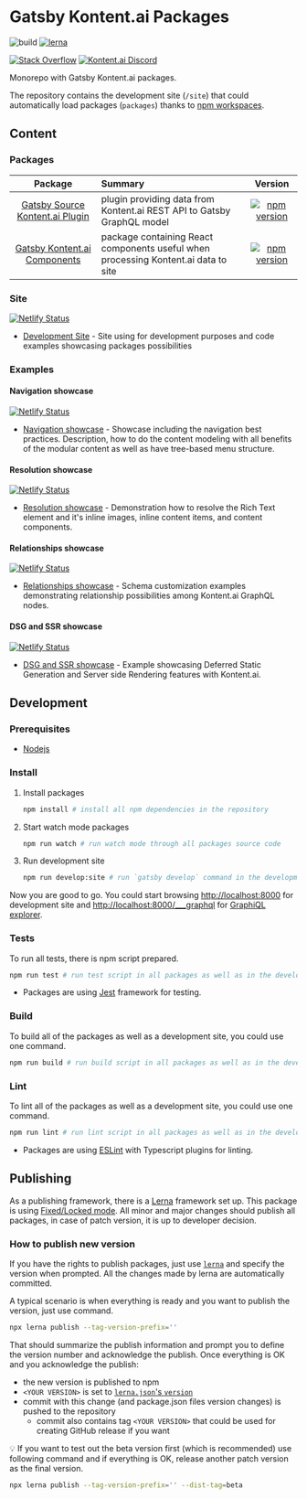 # Gatsby Kontent.ai Packages

![build](https://github.com/kontent-ai/gatsby-packages/actions/workflows/build.yml/badge.svg)
[![lerna](https://img.shields.io/badge/maintained%20with-lerna-cc00ff.svg)](https://lerna.js.org/)

[![Stack Overflow](https://img.shields.io/badge/Stack%20Overflow-ASK%20NOW-FE7A16.svg?logo=stackoverflow&logoColor=white)](https://stackoverflow.com/tags/kontent-ai)
[![Kontent.ai Discord](https://img.shields.io/discord/821885171984891914?color=%237289DA&label=Kontent.ai%20Discord&logo=discord)](https://discord.gg/SKCxwPtevJ)

Monorepo with Gatsby Kontent.ai packages.

The repository contains the development site (`/site`) that could automatically load packages (`packages`) thanks to [npm workspaces](https://docs.npmjs.com/cli/using-npm/workspaces).

## Content

### Packages

|                                 Package                                 | Summary                                                                         |                                                                        Version                                                                         |
| :---------------------------------------------------------------------: | :------------------------------------------------------------------------------ | :----------------------------------------------------------------------------------------------------------------------------------------------------: |
| [Gatsby Source Kontent.ai Plugin](/packages/gatsby-source#readme)  | plugin providing data from Kontent.ai REST API to Gatsby GraphQL model     |     [![npm version](https://badge.fury.io/js/@kontent-ai%2Fgatsby-source.svg)](https://badge.fury.io/js/@kontent-ai%2Fgatsby-source)     |
| [Gatsby Kontent.ai Components](/packages/gatsby-components#readme) | package containing React components useful when processing Kontent.ai data to site | [![npm version](https://badge.fury.io/js/@kontent-ai%2Fgatsby-components.svg)](https://badge.fury.io/js/@kontent-ai%2Fgatsby-components) |

### Site

[![Netlify Status](https://api.netlify.com/api/v1/badges/6cd10788-de09-4275-b0c9-daad29733bc9/deploy-status)](https://app.netlify.com/sites/kontent-ai-gatsby-packages/deploys)

- [Development Site](/site#readme) - Site using for development purposes and code examples showcasing packages possibilities

### Examples

#### Navigation showcase

[![Netlify Status](https://api.netlify.com/api/v1/badges/5129d2e5-dc9f-4519-b18a-ad617e6225d5/deploy-status)](https://app.netlify.com/sites/kontent-ai-gatsby-example-navigation/deploys)

- [Navigation showcase](/examples/navigation#readme) - Showcase including the navigation best practices. Description, how to do the content modeling with all benefits of the modular content as well as have tree-based menu structure.

#### Resolution showcase

[![Netlify Status](https://api.netlify.com/api/v1/badges/2f5f005f-1c66-4022-8c78-382f0a06a2a7/deploy-status)](https://app.netlify.com/sites/kontent-ai-gatsby-example-resolution/deploys)

- [Resolution showcase](/examples/resolution#readme) - Demonstration how to resolve the Rich Text element and it's inline images, inline content items, and content components.

#### Relationships showcase

[![Netlify Status](https://api.netlify.com/api/v1/badges/27d162a0-612b-4d8f-8382-40eee4f6b5d9/deploy-status)](https://app.netlify.com/sites/kontent-ai-gatsby-example-relationships/deploys)

- [Relationships showcase](/examples/relationships#readme) - Schema customization examples demonstrating relationship possibilities among Kontent.ai GraphQL nodes.

#### DSG and SSR showcase

[![Netlify Status](https://api.netlify.com/api/v1/badges/b71c750d-4c9f-4a8f-9484-bafa7c2ce019/deploy-status)](https://app.netlify.com/sites/kontent-ai-gatsby-example-dsg-ssr/deploys)

- [DSG and SSR showcase](/examples/dsg-ssr#readme) - Example showcasing Deferred Static Generation and Server side Rendering features with Kontent.ai.

## Development

### Prerequisites

- [Nodejs](https://nodejs.org/en/)

### Install

1. Install packages

   ```sh
   npm install # install all npm dependencies in the repository
   ```

2. Start watch mode packages

   ```sh
   npm run watch # run watch mode through all packages source code
   ```

3. Run development site

   ```sh
   npm run develop:site # run `gatsby develop` command in the development site
   ```

Now you are good to go. You could start browsing <http://localhost:8000> for development site and <http://localhost:8000/___graphql> for [GraphiQL explorer](https://github.com/graphql/graphiql/blob/master/packages/graphiql/README.md).

### Tests

To run all tests, there is npm script prepared.

```sh
npm run test # run test script in all packages as well as in the development site
```

- Packages are using [Jest](http://jest.org/) framework for testing.

### Build

To build all of the packages as well as a development site, you could use one command.

```sh
npm run build # run build script in all packages as well as in the development site
```

### Lint

To lint all of the packages as well as a development site, you could use one command.

```sh
npm run lint # run lint script in all packages as well as in the development site
```

- Packages are using [ESLint](https://eslint.org/) with Typescript plugins for linting.

## Publishing

As a publishing framework, there is a [Lerna](https://github.com/lerna/lerna) framework set up. This package is using [Fixed/Locked mode](https://github.com/lerna/lerna#fixedlocked-mode-default). All minor and major changes should publish all packages, in case of patch version, it is up to developer decision.

### How to publish new version

If you have the rights to publish packages, just use [`lerna`](https://github.com/lerna/lerna/tree/master/commands/publish#readme) and specify the version when prompted. All the changes made by lerna are automatically committed.

A typical scenario is when everything is ready and you want to publish the version, just use command.

```sh
npx lerna publish --tag-version-prefix=''
```

That should summarize the publish information and prompt you to define the version number and acknowledge the publish. Once everything is OK and you acknowledge the publish:

- the new version is published to npm
- `<YOUR VERSION>` is set to [`lerna.json`'s `version`](lerna.json)
- commit with this change (and package.json files version changes) is pushed to the repository
  - commit also contains tag `<YOUR VERSION>` that could be used for creating GitHub release if you want

:bulb: If you want to test out the beta version first (which is recommended) use following command and if everything is OK, release another patch version as the final version.

```sh
npx lerna publish --tag-version-prefix='' --dist-tag=beta
```

